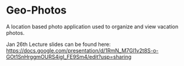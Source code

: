 # Geo-Photos
A location based photo application used to organize and view vacation photos.

Jan 26th Lecture slides can be found here:
https://docs.google.com/presentation/d/1RmN_M7Gl1v2t8S-o-GOt1SnHrggmOURS4igI_FE9Sm4/edit?usp=sharing
